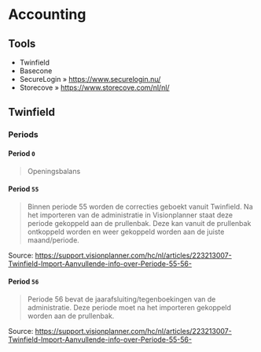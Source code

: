 # Accounting

## Tools

- Twinfield
- Basecone
- SecureLogin » https://www.securelogin.nu/
- Storecove » https://www.storecove.com/nl/nl/

## Twinfield

### Periods

#### Period `0`

> Openingsbalans

#### Period `55`

> Binnen periode 55 worden de correcties geboekt vanuit Twinfield. Na het importeren van de administratie in Visionplanner staat deze periode gekoppeld aan de prullenbak. Deze kan vanuit de prullenbak ontkoppeld worden en weer gekoppeld worden aan de juiste maand/periode. 

Source: https://support.visionplanner.com/hc/nl/articles/223213007-Twinfield-Import-Aanvullende-info-over-Periode-55-56-

#### Period `56`

> Periode 56 bevat de jaarafsluiting/tegenboekingen van de administratie. Deze periode moet na het importeren gekoppeld worden aan de prullenbak. 

Source: https://support.visionplanner.com/hc/nl/articles/223213007-Twinfield-Import-Aanvullende-info-over-Periode-55-56-

